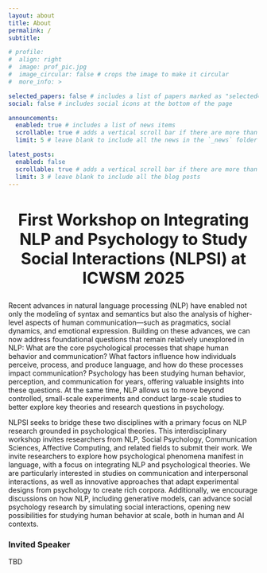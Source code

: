 ```yaml
---
layout: about
title: About
permalink: /
subtitle: 

# profile:
#  align: right
#  image: prof_pic.jpg
#  image_circular: false # crops the image to make it circular
#  more_info: >

selected_papers: false # includes a list of papers marked as "selected={true}"
social: false # includes social icons at the bottom of the page

announcements:
  enabled: true # includes a list of news items
  scrollable: true # adds a vertical scroll bar if there are more than 3 news items
  limit: 5 # leave blank to include all the news in the `_news` folder

latest_posts:
  enabled: false
  scrollable: true # adds a vertical scroll bar if there are more than 3 new posts items
  limit: 3 # leave blank to include all the blog posts
---
```


<h2 style="text-align: center; font-size: 32px">
First Workshop on Integrating NLP and Psychology to Study Social Interactions (NLPSI) at ICWSM 2025
</h2>

Recent advances in natural language processing (NLP) have enabled not only the modeling of syntax and semantics but also the analysis of higher-level aspects of human communication—such as pragmatics, social dynamics, and emotional expression. Building on these advances, we can now address foundational questions that remain relatively unexplored in NLP: What are the core psychological processes that shape human behavior and communication? What factors influence how individuals perceive, process, and produce language, and how do these processes impact communication? Psychology has been studying human behavior, perception, and communication for years, offering valuable insights into these questions. At the same time, NLP allows us to move beyond controlled, small-scale experiments and conduct large-scale studies to better explore key theories and research questions in psychology.

NLPSI seeks to bridge these two disciplines with a primary focus on NLP research grounded in psychological theories. This interdisciplinary workshop invites researchers from NLP, Social Psychology, Communication Sciences, Affective Computing, and related fields to submit their work. We invite researchers to explore how psychological phenomena manifest in language, with a focus on integrating NLP and psychological theories. We are particularly interested in studies on communication and interpersonal interactions, as well as innovative approaches that adapt experimental designs from psychology to create rich corpora. Additionally, we encourage discussions on how NLP, including generative models, can advance social psychology research by simulating social interactions, opening new possibilities for studying human behavior at scale, both in human and AI contexts.


### Invited Speaker

TBD